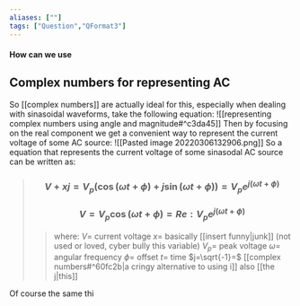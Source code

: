```yaml
---
aliases: [""]
tags: ["Question","QFormat3"]
---
```


#### How can we use
## Complex numbers for representing AC
So [[complex numbers]] are actually ideal for this, especially when dealing with sinasoidal waveforms, take the following equation:
![[representing complex numbers using angle and magnitude#^c3da45]]
Then by focusing on the real component we get a convenient way to represent the current voltage of some AC source:
![[Pasted image 20220306132906.png]]
So a equation that represents the current voltage of some sinasodal AC source can be written as:

> ### $$ V + xj = V_{p}(\cos(\omega t + \phi ) + j\sin(\omega t + \phi )) = V_{p} e^{j(\omega t + \phi )} $$ 
> ### $$ V = V_{p}\cos(\omega t + \phi ) = Re: V_{p} e^{j(\omega t + \phi )}  $$
>> where:
>> $V=$ current voltage 
>> $x=$ basically [[insert funny|junk]] (not used or loved, cyber bully this variable)
>> $V_{p}=$ peak voltage
>> $\omega=$ angular frequency
>> $\phi=$ offset
>> $t=$ time
>> $j=\sqrt{-1}=$ [[complex numbers#^60fc2b|a cringy alternative to using i]] also [[the j|this]]

Of course the same thi